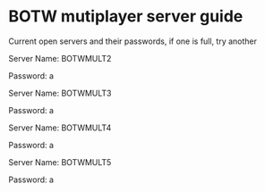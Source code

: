 # BOTW mutiplayer server guide
Current open servers and their passwords, if one is full, try another


Server Name: BOTWMULT2

Password: a



Server Name: BOTWMULT3

Password: a



Server Name: BOTWMULT4

Password: a



Server Name: BOTWMULT5

Password: a

